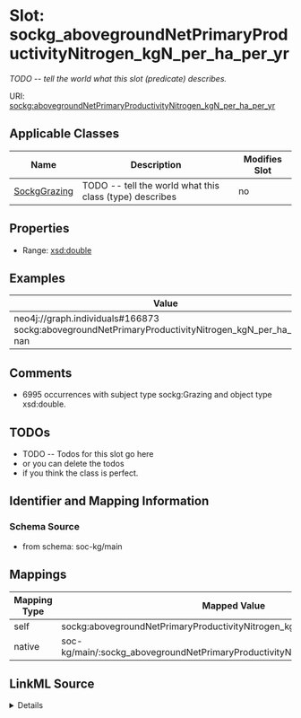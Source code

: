 

# Slot: sockg_abovegroundNetPrimaryProductivityNitrogen_kgN_per_ha_per_yr


_TODO -- tell the world what this slot (predicate) describes._





URI: [sockg:abovegroundNetPrimaryProductivityNitrogen_kgN_per_ha_per_yr](http://www.semanticweb.org/sockg/ontologies/2024/0/soil-carbon-ontology/abovegroundNetPrimaryProductivityNitrogen_kgN_per_ha_per_yr)



<!-- no inheritance hierarchy -->





## Applicable Classes

| Name | Description | Modifies Slot |
| --- | --- | --- |
| [SockgGrazing](../classes/SockgGrazing.md) | TODO -- tell the world what this class (type) describes |  no  |







## Properties

* Range: [xsd:double](http://www.w3.org/2001/XMLSchema#double)






## Examples

| Value |
| --- |
| neo4j://graph.individuals#166873 sockg:abovegroundNetPrimaryProductivityNitrogen_kgN_per_ha_per_yr nan |

## Comments

* 6995 occurrences with subject type sockg:Grazing and object type xsd:double.

## TODOs

* TODO -- Todos for this slot go here
* or you can delete the todos
* if you think the class is perfect.

## Identifier and Mapping Information







### Schema Source


* from schema: soc-kg/main




## Mappings

| Mapping Type | Mapped Value |
| ---  | ---  |
| self | sockg:abovegroundNetPrimaryProductivityNitrogen_kgN_per_ha_per_yr |
| native | soc-kg/main/:sockg_abovegroundNetPrimaryProductivityNitrogen_kgN_per_ha_per_yr |




## LinkML Source

<details>
```yaml
name: sockg_abovegroundNetPrimaryProductivityNitrogen_kgN_per_ha_per_yr
description: TODO -- tell the world what this slot (predicate) describes.
todos:
- TODO -- Todos for this slot go here
- or you can delete the todos
- if you think the class is perfect.
comments:
- 6995 occurrences with subject type sockg:Grazing and object type xsd:double.
examples:
- value: neo4j://graph.individuals#166873 sockg:abovegroundNetPrimaryProductivityNitrogen_kgN_per_ha_per_yr
    nan
from_schema: soc-kg/main
rank: 1000
slot_uri: sockg:abovegroundNetPrimaryProductivityNitrogen_kgN_per_ha_per_yr
alias: sockg_abovegroundNetPrimaryProductivityNitrogen_kgN_per_ha_per_yr
domain_of:
- sockg_Grazing
range: double

```
</details>